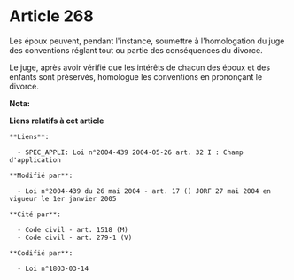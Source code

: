 # Article 268

Les époux peuvent, pendant l'instance, soumettre à l'homologation du juge des conventions réglant tout ou partie des
conséquences du divorce.

Le juge, après avoir vérifié que les intérêts de chacun des époux et des enfants sont préservés, homologue les conventions en
prononçant le divorce.

**Nota:**



**Liens relatifs à cet article**

	**Liens**:

	  - SPEC_APPLI: Loi n°2004-439 2004-05-26 art. 32 I : Champ d'application

	**Modifié par**:

	  - Loi n°2004-439 du 26 mai 2004 - art. 17 () JORF 27 mai 2004 en vigueur le 1er janvier 2005

	**Cité par**:

	  - Code civil - art. 1518 (M)
	  - Code civil - art. 279-1 (V)

	**Codifié par**:

	  - Loi n°1803-03-14
